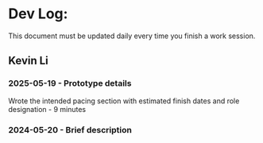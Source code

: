 # Dev Log:

This document must be updated daily every time you finish a work session.

## Kevin Li

### 2025-05-19 - Prototype details
Wrote the intended pacing section with estimated finish dates and role designation - 9 minutes

### 2024-05-20 - Brief description
